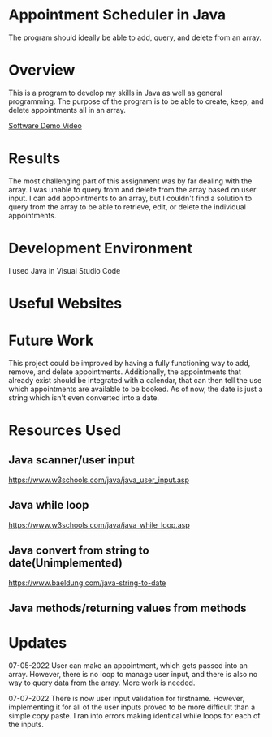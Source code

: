 # Appointment Scheduler in Java

The program should ideally be able to add, query, and delete from an array. 


# Overview



This is a program to develop my skills in Java as well as general programming. The purpose of the program is to be able to create, keep, and delete appointments all in an array. 


[Software Demo Video](https://www.loom.com/share/6ac8305c2c9b44a49f9c3bc79f2af549)

# Results



The most challenging part of this assignment was by far dealing with the array. I was unable to query from and delete from the array based on user input. I can add appointments to an array, but I couldn't find a solution to query from the array to be able to retrieve, edit, or delete the individual appointments. 

# Development Environment

I used Java in Visual Studio Code


# Useful Websites


# Future Work

This project could be improved by having a fully functioning way to add, remove, and delete appointments. Additionally, the appointments that already exist should be integrated with a calendar, that can then tell the use which appointments are available to be booked. As of now, the date is just a string which isn't even converted into a date. 

# Resources Used

## Java scanner/user input
https://www.w3schools.com/java/java_user_input.asp

## Java while loop
https://www.w3schools.com/java/java_while_loop.asp


## Java convert from string to date(Unimplemented)
https://www.baeldung.com/java-string-to-date

## Java methods/returning values from methods



# Updates
07-05-2022
User can make an appointment, which gets passed into an array. However, there is no loop to manage user input, and there is also no way to query data from the array. More work is needed. 

07-07-2022
There is now user input validation for firstname. However, implementing it for all of the user inputs proved to be more difficult than a simple copy paste. I ran into errors making identical while loops for each of the inputs. 

